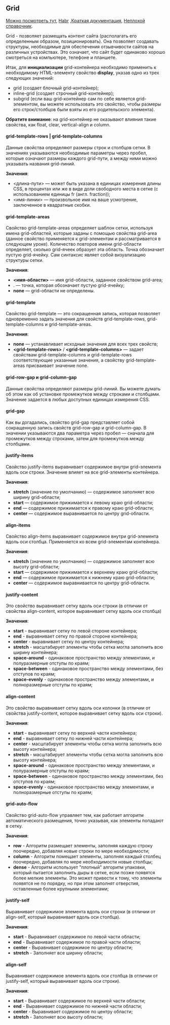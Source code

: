 ## Grid

[Можно посмотреть тут](https://idg.net.ua/blog/uchebnik-css/razmetka-css/grid/container), [Habr](https://habr.com/ru/company/macloud/blog/564182/) ,[Краткая документация](https://tpverstak.ru/grid/), [Неплохой справочник](https://hcdev.ru/grid/).

Grid - позволяет размещать контент сайта (располагать его определенным образом, позиционировать). Она позволяет создавать структуры, необходимые для обеспечения отзывчивости сайтов на различных устройствах. Это означает, что сайт будет одинаково хорошо смотреться на компьютере, телефоне и планшете.

Итак, для **инициализации** grid-контейнера необходимо применить к необходимому HTML-элементу свойство **display**, указав одно из трех следующих значений:

- grid (создает блочный grid-контейнер);
- inline-grid (создает строчный grid-контейнер);
- subgrid (если ваш grid-контейнер сам по себе является grid-элементом, вы можете использовать это свойство, чтобы размеры его строк/столбцов были взяты из его родительского элемента).

**Обратите внимание**: на grid-контейнер не оказывают влияния такие свойства, как float, clear, vertical-align и column.

#### grid-template-rows | grid-template-columns

Данные свойства определяют размеры строк и столбцов сетки. В значениях указываются необходимые параметры через пробел, которые означают размеры каждого grid-пути, а между ними можно указывать названия grid-линий.

**Значения**:

- <длина-пути> — может быть указана в единицах измерения длины CSS, в процентах или же в виде доли свободного места в сетке (с использованием единицы fr (англ. fraction));
- <имя-линии> — произвольное имя на ваше усмотрение, заключенное в квадратные скобки.

#### grid-template-areas

Свойство grid-template-areas определяет шаблон сетки, используя имена grid-областей, которые заданы с помощью свойства grid-area (данное свойство применяется к grid-элементам и рассматривается в следующем уроке). Количество повторов имени grid-области определяет, сколько grid-ячеек образует эта область. Точка обозначает пустую grid-ячейку. Сам синтаксис являет собой визуализацию структуры сетки.

**Значения**:

- **<имя-области>** — имя grid-области, заданное свойством grid-area;
- . — точка, которая обозначает пустую grid-ячейку;
- **none** — grid-области не определены.

#### grid-template

Свойство grid-template — это сокращенная запись, которая позволяет одновременно задать значения для свойств grid-template-rows, grid-template-columns и grid-template-areas.

**Значения**:

- **none** — устанавливает исходные значения для всех трех свойств;
- **\<grid-template-rows>** / **\<grid-template-columns>** — задает свойствам grid-template-columns и grid-template-rows соответствующие указанные значения, а свойству grid-template-areas присваивает значение none.

#### grid-row-gap и grid-column-gap

Данные свойства определяют размеры grid-линий. Вы можете думать об этом как об установке промежутков между строками и столбцами. Значение задается в любых доступных единицах измерения CSS.

#### grid-gap

Как вы догадались, свойство grid-gap представляет собой сокращенную запись свойств grid-row-gap и grid-column-gap. В значении указываются два параметра через пробел — сначала для промежутков между строками, затем для промежутков между столбцами.

#### justify-items

Свойство justify-items выравнивает содержимое внутри grid-элемента вдоль оси строки. Значение влияет на все grid-элементы контейнера.

**Значения**:

- **stretch** (значение по умолчанию) — содержимое заполняет всю ширину grid-области;
- **start** — содержимое прижимается к левому краю grid-области;
- **end** — содержимое прижимается к правому краю grid-области;
- **center** — содержимое выравнивается по центру grid-области.

#### align-items

Свойство align-items выравнивает содержимое внутри grid-элемента вдоль оси столбца. Применяется ко всем grid-элементам контейнера.

**Значения**:

- **stretch** (значение по умолчанию) — содержимое заполняет всю высоту grid-области;
- **start** — содержимое прижимается к верхнему краю grid-области;
- **end** — содержимое прижимается к нижнему краю grid-области;
- **center** — содержимое выравнивается по центру grid-области.

#### justify-content

Это свойство выравнивает сетку вдоль оси строки (в отличии от свойства align-content, которое выравнивает сетку вдоль оси столбца)

**Значения**:

- **start** - выравнивает сетку по левой стороне контейнера;
- **end** - выравнивает сетку по правой стороне контейнера;
- **center** - выравнивает сетку по центру контейнера;
- **stretch** - масштабирует элементы чтобы сетка могла заполнить всю ширину контейнера;
- **space-around** - одинаковое пространство между элементами, и полуразмерные отступы по краям;
- **space-between** - одинаковое пространство между элементами, без отступов по краям;
- **space-evenly** - одинаковое пространство между элементами, и полноразмерные отступы по краям;

#### align-content

Это свойство выравнивает сетку вдоль оси колонки (в отличии от свойства justify-content, которое выравнивает сетку вдоль оси строки).

**Значения**:

- **start** - выравнивает сетку по верхней части контейнера;
- **end** - выравнивает сетку по нижней части контейнера;
- **center** - масштабирует элементы чтобы сетка могла заполнить всю высоту контейнера;
- **stretch** - масштабирует элементы чтобы сетка могла заполнить всю высоту контейнера;
- **space-around** - одинаковое пространство между элементами, и полуразмерные отступы по краям;
- **space-between** - одинаковое пространство между элементами, без отступов по краям;
- **space-evenly** - одинаковое пространство между элементами, и полноразмерные отступы по краям;

#### grid-auto-flow

Свойство grid-auto-flow управляет тем, как работает алгоритм автоматического размещения, точно указывая, как элементы попадают в сетку.

**Значения**:

- **row** - Алгоритм размещает элементы, заполняя каждую строку поочередно, добавляя новые строки по мере необходимости;
- **column** - Алгоритм помещает элементы, заполняя каждый столбец поочередно, добавляя по мере необходимости новые столбцы;
- **dense** - Алгоритм использует "плотный" алгоритм упаковки, который пытается заполнить дыры в сетке, если позже появятся более мелкие элементы. Это может привести к тому, что элементы появятся не по порядку, но при этом заполнят отверстия, оставленные более крупными элементами;

#### justify-self

Выравнивает содержимое элемента вдоль оси строки (в отличии от align-self, который выравнивает вдоль оси столбца).

**Значения**:

- **start** - Выравнивает содержимое по левой части области;
- **end** - Выравнивает содержимое по правой части области;
- **center** - Выравнивает содержимое по центру области;
- **stretch** - Заполняет все ширину области;

#### align-self

Выравнивает содержимое элемента вдоль оси столбца (в отличии от justify-self, который выравнивает вдоль оси строки).

**Значения**:

- **start** - Выравнивает содержимое по верхней части области;
- **end** - Выравнивает содержимое по нижней части области;
- **center** - Выравнивает содержимое по центру области;
- **stretch** - Заполняет всю высоту области;
